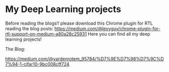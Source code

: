 # My Deep Learning projects
Before reading the blogs!! please download this Chrome plugin for RTL reading the blog posts:
https://medium.com/@levyguy/chrome-plugin-for-rtl-support-on-medium-a80a28c25931
Here you can find all my deep learning projects!

The Blog:

https://medium.com/@yardenrotem_95784/%D7%9E%D7%98%D7%9C%D7%94-1-cifar10-9bc008cff724
